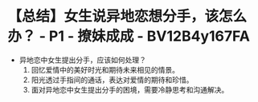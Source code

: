 # 【总结】女生说异地恋想分手，该怎么办？ - P1 - 撩妹成成 - BV12B4y167FA

-   异地恋中女生提出分手，应该如何处理？
    1.  回忆爱情中的美好时光和期待未来相见的情景。
    2.  阳光透过手指间的通话，表达对爱情的期待和珍惜。
    3.  面对异地恋中女生提出分手的困境，需要冷静思考和沟通解决。